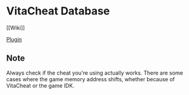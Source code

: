 # VitaCheat Database #

[[Wiki]]

[Plugin](https://github.com/roahnosh/vitacheat/tree/master/plugin)

## Note ##

Always check if the cheat you're using actually works. There are some cases where the game memory address shifts, whether because of VitaCheat or the game IDK.
